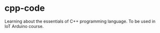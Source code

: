 # cpp-code
Learning about the essentials of C++ programming language. To be used in IoT Arduino course. 
